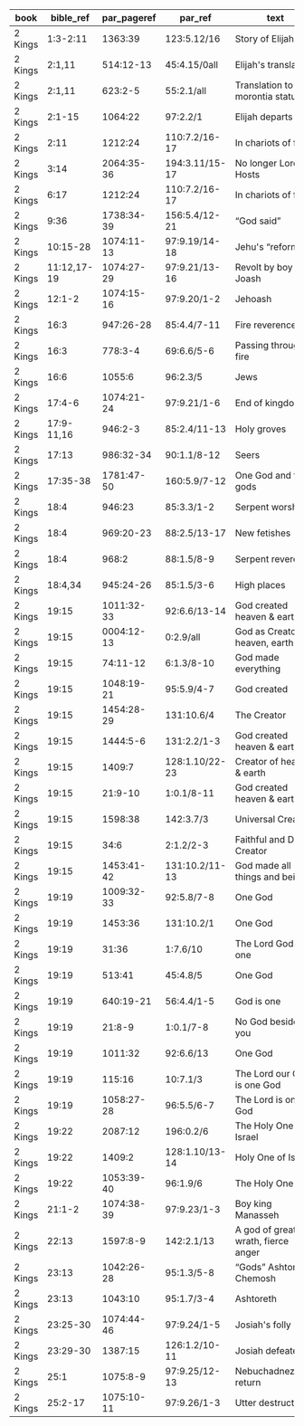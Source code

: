 <!--
https://urantia-book.org/urantiabook/bible_refs/2Kings_1.html
bible_ref = Bible Chapter:Vers
par_pageref = UB 1st English Edition Page:Line
par_ref = UB Paper:Sec:Ppgh
type = See _readme
-->

| book    | bible_ref   | par_pageref | par_ref        | text                               | type |
| ------- | ----------- | ----------- | -------------- | ---------------------------------- | ---- |
| 2 Kings | 1:3-2:11    | 1363:39     | 123:5.12/16    | Story of Elijah                    | C    |
| 2 Kings | 2:1,11      | 514:12-13   | 45:4.15/0all   | Elijah's translation               | C    |
| 2 Kings | 2:1,11      | 623:2-5     | 55:2.1/all     | Translation to morontia status     | C    |
| 2 Kings | 2:1-15      | 1064:22     | 97:2.2/1       | Elijah departs                     | C    |
| 2 Kings | 2:11        | 1212:24     | 110:7.2/16-17  | In chariots of fire                | R    |
| 2 Kings | 3:14        | 2064:35-36  | 194:3.11/15-17 | No longer Lord of Hosts            | C    |
| 2 Kings | 6:17        | 1212:24     | 110:7.2/16-17  | In chariots of fire                | R    |
| 2 Kings | 9:36        | 1738:34-39  | 156:5.4/12-21  | “God said”                         | C    |
| 2 Kings | 10:15-28    | 1074:11-13  | 97:9.19/14-18  | Jehu's “reforms”                   | C    |
| 2 Kings | 11:12,17-19 | 1074:27-29  | 97:9.21/13-16  | Revolt by boy king Joash           | C    |
| 2 Kings | 12:1-2      | 1074:15-16  | 97:9.20/1-2    | Jehoash                            | C    |
| 2 Kings | 16:3        | 947:26-28   | 85:4.4/7-11    | Fire reverence                     | C    |
| 2 Kings | 16:3        | 778:3-4     | 69:6.6/5-6     | Passing through fire               | R    |
| 2 Kings | 16:6        | 1055:6      | 96:2.3/5       | Jews                               | C    |
| 2 Kings | 17:4-6      | 1074:21-24  | 97:9.21/1-6    | End of kingdom                     | C    |
| 2 Kings | 17:9-11,16  | 946:2-3     | 85:2.4/11-13   | Holy groves                        | C    |
| 2 Kings | 17:13       | 986:32-34   | 90:1.1/8-12    | Seers                              | C    |
| 2 Kings | 17:35-38    | 1781:47-50  | 160:5.9/7-12   | One God and false gods             | C    |
| 2 Kings | 18:4        | 946:23      | 85:3.3/1-2     | Serpent worship                    | C    |
| 2 Kings | 18:4        | 969:20-23   | 88:2.5/13-17   | New fetishes                       | C    |
| 2 Kings | 18:4        | 968:2       | 88:1.5/8-9     | Serpent reverence                  | C    |
| 2 Kings | 18:4,34     | 945:24-26   | 85:1.5/3-6     | High places                        | C    |
| 2 Kings | 19:15       | 1011:32-33  | 92:6.6/13-14   | God created heaven & earth         | C    |
| 2 Kings | 19:15       | 0004:12-13  | 0:2.9/all      | God as Creator of heaven, earth    | C    |
| 2 Kings | 19:15       | 74:11-12    | 6:1.3/8-10     | God made everything                | C    |
| 2 Kings | 19:15       | 1048:19-21  | 95:5.9/4-7     | God created                        | C    |
| 2 Kings | 19:15       | 1454:28-29  | 131:10.6/4     | The Creator                        | C    |
| 2 Kings | 19:15       | 1444:5-6    | 131:2.2/1-3    | God created heaven & earth         | C    |
| 2 Kings | 19:15       | 1409:7      | 128:1.10/22-23 | Creator of heaven & earth          | C    |
| 2 Kings | 19:15       | 21:9-10     | 1:0.1/8-11     | God created heaven & earth         | C    |
| 2 Kings | 19:15       | 1598:38     | 142:3.7/3      | Universal Creator                  | C    |
| 2 Kings | 19:15       | 34:6        | 2:1.2/2-3      | Faithful and Divine Creator        | C    |
| 2 Kings | 19:15       | 1453:41-42  | 131:10.2/11-13 | God made all things and beings     | C    |
| 2 Kings | 19:19       | 1009:32-33  | 92:5.8/7-8     | One God                            | C    |
| 2 Kings | 19:19       | 1453:36     | 131:10.2/1     | One God                            | C    |
| 2 Kings | 19:19       | 31:36       | 1:7.6/10       | The Lord God is one                | R    |
| 2 Kings | 19:19       | 513:41      | 45:4.8/5       | One God                            | C    |
| 2 Kings | 19:19       | 640:19-21   | 56:4.4/1-5     | God is one                         | C    |
| 2 Kings | 19:19       | 21:8-9      | 1:0.1/7-8      | No God beside you                  | C    |
| 2 Kings | 19:19       | 1011:32     | 92:6.6/13      | One God                            | C    |
| 2 Kings | 19:19       | 115:16      | 10:7.1/3       | The Lord our God is one God        | C    |
| 2 Kings | 19:19       | 1058:27-28  | 96:5.5/6-7     | The Lord is one God                | C    |
| 2 Kings | 19:22       | 2087:12     | 196:0.2/6      | The Holy One of Israel             | R    |
| 2 Kings | 19:22       | 1409:2      | 128:1.10/13-14 | Holy One of Israel                 | C    |
| 2 Kings | 19:22       | 1053:39-40  | 96:1.9/6       | The Holy One                       | C    |
| 2 Kings | 21:1-2      | 1074:38-39  | 97:9.23/1-3    | Boy king Manasseh                  | C    |
| 2 Kings | 22:13       | 1597:8-9    | 142:2.1/13     | A god of great wrath, fierce anger | C    |
| 2 Kings | 23:13       | 1042:26-28  | 95:1.3/5-8     | “Gods” Ashtoreth, Chemosh          | C    |
| 2 Kings | 23:13       | 1043:10     | 95:1.7/3-4     | Ashtoreth                          | C    |
| 2 Kings | 23:25-30    | 1074:44-46  | 97:9.24/1-5    | Josiah's folly                     | C    |
| 2 Kings | 23:29-30    | 1387:15     | 126:1.2/10-11  | Josiah defeated                    | C    |
| 2 Kings | 25:1        | 1075:8-9    | 97:9.25/12-13  | Nebuchadnezzar's return            | C    |
| 2 Kings | 25:2-17     | 1075:10-11  | 97:9.26/1-3    | Utter destruction                  | C    |

